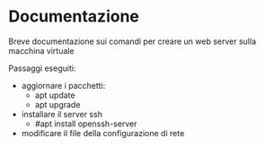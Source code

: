 # Documentazione
Breve documentazione sui comandi per creare un web server sulla macchina  virtuale

Passaggi eseguiti:
- aggiornare i pacchetti:
  - apt update
  - apt upgrade
- installare il server ssh
  - #apt install openssh-server
- modificare il file della configurazione di rete
